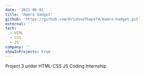 ```yaml
---
date: '2021-06-01'
title: 'Hamro Gadget'
github: 'https://github.com/KrishnaThapa74/Hamro-Gadget.git'
external: ''
tech:
  - HTML
  - CSS
  - JS
company: ''
showInProjects: true
---
```


Project 3 under HTML-CSS JS Coding Internship
